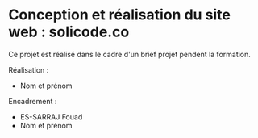 # Conception et réalisation du site web : solicode.co

Ce projet est réalisé dans le cadre d'un brief projet pendent la formation.

Réalisation :

- Nom et prénom

Encadrement :
- ES-SARRAJ Fouad
- Nom et prénom

